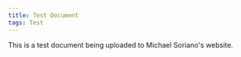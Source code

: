 ```yaml
---
title: Test Document
tags: Test
---
```


This is a test document being uploaded to Michael Soriano's website. 
